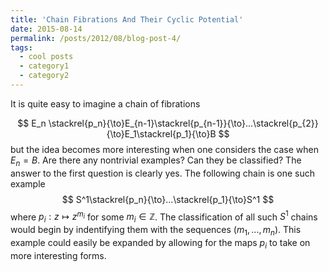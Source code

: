 ```yaml
---
title: 'Chain Fibrations And Their Cyclic Potential'
date: 2015-08-14
permalink: /posts/2012/08/blog-post-4/
tags:
  - cool posts
  - category1
  - category2
---
```


It is quite easy to imagine a chain of fibrations 

$$
E_n \stackrel{p_n}{\to}E_{n-1}\stackrel{p_{n-1}}{\to}...\stackrel{p_{2}}{\to}E_1\stackrel{p_1}{\to}B
$$
but the idea becomes more interesting when one considers the case when $E_n=B$. Are there any nontrivial examples? Can they be classified? The answer to the first question is clearly yes. The following chain is one such example
$$
S^1\stackrel{p_n}{\to}...\stackrel{p_1}{\to}S^1
$$
where $p_i: z\mapsto z^{m_i}$ for some $m_i\in \mathbb{Z}$. The classification of all such $S^1$ chains would begin by indentifying them with the sequences $(m_1,...,m_n)$. This example could easily be expanded by allowing for the maps $p_i$ to take on more interesting forms.
